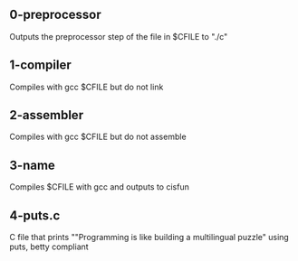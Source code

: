 ## 0-preprocessor
Outputs the preprocessor step of the file in $CFILE to "./c"

## 1-compiler
Compiles with gcc $CFILE but do not link

## 2-assembler
Compiles with gcc $CFILE but do not assemble

## 3-name
Compiles $CFILE with gcc and outputs to cisfun

## 4-puts.c
C file that prints "\"Programming is like building a multilingual puzzle" using puts, betty compliant